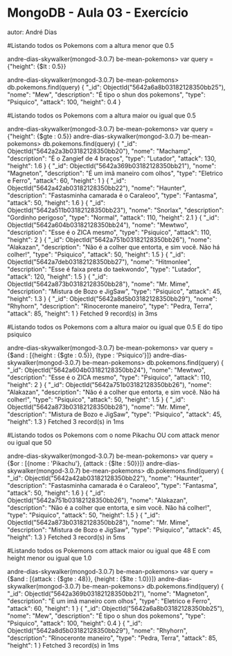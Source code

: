 # MongoDB - Aula 03 - Exercício
autor: André Dias

#Listando todos os Pokemons com a altura menor que 0.5

andre-dias-skywalker(mongod-3.0.7) be-mean-pokemons> var query = {"height": {$lt : 0.5}}

andre-dias-skywalker(mongod-3.0.7) be-mean-pokemons> db.pokemons.find(query)
{
  "_id": ObjectId("5642a6a8b03182128350bb25"),
  "nome": "Mew",
  "description": "É tipo o shun dos pokemons",
  "type": "Psiquico",
  "attack": 100,
  "height": 0.4
}

#Listando todos os Pokemons com a altura maior ou igual que 0.5

andre-dias-skywalker(mongod-3.0.7) be-mean-pokemons> var query = {"height": {$gte : 0.5}}
andre-dias-skywalker(mongod-3.0.7) be-mean-pokemons> db.pokemons.find(query)
{
  "_id": ObjectId("5642a2a3b03182128350bb20"),
  "nome": "Machamp",
  "description": "É o Zangief de 4 braços",
  "type": "Lutador",
  "attack": 130,
  "height": 1.6
}
{
  "_id": ObjectId("5642a369b03182128350bb21"),
  "nome": "Magneton",
  "description": "É um imã maneiro com olhos",
  "type": "Eletrico e Ferro",
  "attack": 60,
  "height": 1
}
{
  "_id": ObjectId("5642a42ab03182128350bb22"),
  "nome": "Haunter",
  "description": "Fastasminha camarada é o Caraleoo",
  "type": "Fantasma",
  "attack": 50,
  "height": 1.6
}
{
  "_id": ObjectId("5642a511b03182128350bb23"),
  "nome": "Snorlax",
  "description": "Gordinho perigoso",
  "type": "Normal",
  "attack": 110,
  "height": 2.1
}
{
  "_id": ObjectId("5642a604b03182128350bb24"),
  "nome": "Mewtwo",
  "description": "Esse é o ZICA mesmo",
  "type": "Psiquico",
  "attack": 110,
  "height": 2
}
{
  "_id": ObjectId("5642a751b03182128350bb26"),
  "nome": "Alakazan",
  "description": "Não é a colher que entorta, e sim você. Não há colher!",
  "type": "Psiquico",
  "attack": 50,
  "height": 1.5
}
{
  "_id": ObjectId("5642a7deb03182128350bb27"),
  "nome": "Hitmonlee",
  "description": "Esse é faixa preta do taekwondo",
  "type": "Lutador",
  "attack": 120,
  "height": 1.5
}
{
  "_id": ObjectId("5642a873b03182128350bb28"),
  "nome": "Mr. Mime",
  "description": "Mistura de Bozo e JigSaw",
  "type": "Psiquico",
  "attack": 45,
  "height": 1.3
}
{
  "_id": ObjectId("5642a8d5b03182128350bb29"),
  "nome": "Rhyhorn",
  "description": "Rinoceronte maneiro",
  "type": "Pedra, Terra",
  "attack": 85,
  "height": 1
}
Fetched 9 record(s) in 3ms



#Listando todos os Pokemons com a altura maior ou igual que 0.5 E do tipo psiquico

andre-dias-skywalker(mongod-3.0.7) be-mean-pokemons> var query = {$and : [{height : {$gte : 0.5}}, {type : 'Psiquico'}]}
andre-dias-skywalker(mongod-3.0.7) be-mean-pokemons> db.pokemons.find(query)
{
  "_id": ObjectId("5642a604b03182128350bb24"),
  "nome": "Mewtwo",
  "description": "Esse é o ZICA mesmo",
  "type": "Psiquico",
  "attack": 110,
  "height": 2
}
{
  "_id": ObjectId("5642a751b03182128350bb26"),
  "nome": "Alakazan",
  "description": "Não é a colher que entorta, e sim você. Não há colher!",
  "type": "Psiquico",
  "attack": 50,
  "height": 1.5
}
{
  "_id": ObjectId("5642a873b03182128350bb28"),
  "nome": "Mr. Mime",
  "description": "Mistura de Bozo e JigSaw",
  "type": "Psiquico",
  "attack": 45,
  "height": 1.3
}
Fetched 3 record(s) in 1ms


#Listando todos os Pokemons com o nome Pikachu OU com attack menor ou igual que 50

andre-dias-skywalker(mongod-3.0.7) be-mean-pokemons> var query = {$or : [{nome : 'Pikachu'}, {attack : {$lte : 50}}]}
andre-dias-skywalker(mongod-3.0.7) be-mean-pokemons> db.pokemons.find(query)
{
  "_id": ObjectId("5642a42ab03182128350bb22"),
  "nome": "Haunter",
  "description": "Fastasminha camarada é o Caraleoo",
  "type": "Fantasma",
  "attack": 50,
  "height": 1.6
}
{
  "_id": ObjectId("5642a751b03182128350bb26"),
  "nome": "Alakazan",
  "description": "Não é a colher que entorta, e sim você. Não há colher!",
  "type": "Psiquico",
  "attack": 50,
  "height": 1.5
}
{
  "_id": ObjectId("5642a873b03182128350bb28"),
  "nome": "Mr. Mime",
  "description": "Mistura de Bozo e JigSaw",
  "type": "Psiquico",
  "attack": 45,
  "height": 1.3
}
Fetched 3 record(s) in 5ms


#Listando todos os Pokemons com attack maior ou igual que 48 E com height menor ou igual que 1.0

andre-dias-skywalker(mongod-3.0.7) be-mean-pokemons> var query = {$and : [{attack : {$gte : 48}}, {height : {$lte : 1.0}}]}
andre-dias-skywalker(mongod-3.0.7) be-mean-pokemons> db.pokemons.find(query)
{
  "_id": ObjectId("5642a369b03182128350bb21"),
  "nome": "Magneton",
  "description": "É um imã maneiro com olhos",
  "type": "Eletrico e Ferro",
  "attack": 60,
  "height": 1
}
{
  "_id": ObjectId("5642a6a8b03182128350bb25"),
  "nome": "Mew",
  "description": "É tipo o shun dos pokemons",
  "type": "Psiquico",
  "attack": 100,
  "height": 0.4
}
{
  "_id": ObjectId("5642a8d5b03182128350bb29"),
  "nome": "Rhyhorn",
  "description": "Rinoceronte maneiro",
  "type": "Pedra, Terra",
  "attack": 85,
  "height": 1
}
Fetched 3 record(s) in 1ms


